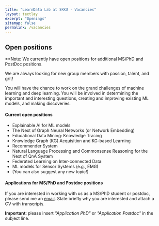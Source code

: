 ```yaml
---
title: "LearnData Lab at SKKU - Vacancies"
layout: textlay
excerpt: "Openings"
sitemap: false
permalink: /vacancies
---
```


## Open positions

**Note: We currently have open positions for additional MS/PhD and PostDoc positions.
<!-- Take a look at the [veni fellowship](https://www.nwo.nl/en/calls/nwo-talent-programme-veni-science-domain) or the Marie Curie fellowship (currently closed, next deadline probably Fall 2021, [here is last years call]({{ site.baseurl }}/downloads/h2020-wp1820-msca_en.pdf)).**
 -->

We are always looking for new group members with passion, talent, and grit!

You will have the chance to work on the grand challenges of machine learning and deep learning. You will be involved in determining the important and interesting questions, creating and improving existing ML models, and making discoveries.

#### Current open positions

- Explainable AI for ML models
- The Next of Graph Neural Networks (or Network Embedding)
- Educational Data Mining: Knowledge Tracing
- Knowledge Graph (KG) Acquisition and KG-based Learning
- Recommender System
- Natural Language Processing and Commonsense Reasoning for the Next of QnA System
- Federated Learning on Inter-connected Data
- ML models for Sensor Systems (e.g., EMG)
- (You can also suggest any new topic!)

<!-- You find the current job openings here:
[Opening 1]({{ site.baseurl }}/downloads/GeneralPostdoc_2019_v01.pdf),
[Opening 2]({{ site.baseurl }}/downloads/PPMS_PhD_2019_v01.pdf).
 -->
<!-- It might be interesting to look at some past job advertisements. While the projects keep changing, the themes are still roughly the same. You can download them [here]({{ site.baseurl }}/downloads/PD.pdf), [here]({{ site.baseurl }}/downloads/PHD1.pdf), or [here]({{ site.baseurl }}/downloads/PHD2.pdf). -->

#### Applications for MS/PhD and Postdoc positions
If you are interested in working with us as a MS/PhD student or postdoc, please send me an [email](mailto:hogunpark@g.skku.edu). State briefly why you are interested and attach a CV with transcripts. 

**Important**: please insert _"Application PhD"_ or _"Application Postdoc"_ in the subject line. 

<br />



<!-- 
<figure>
<img src="{{ site.url }}{{ site.baseurl }}/images/picpic/Gallery/DSC_0696.jpg" width="95%">
</figure> -->
